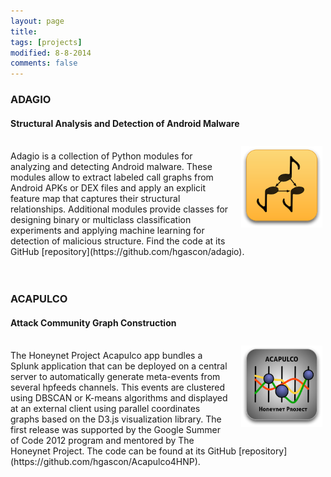```yaml
---
layout: page
title: 
tags: [projects]
modified: 8-8-2014
comments: false
---
```



### ADAGIO

#### Structural Analysis and Detection of Android Malware
<img class="project-img" src="../images/icon_adagio.png" style="width:130px;height:130x;float:right;margin:10px 5px 20px 20px;">
<br>
Adagio is a collection of Python modules for analyzing and detecting Android malware. These modules allow to extract labeled call graphs from Android APKs or DEX files and apply an explicit feature map that captures their structural relationships. Additional modules provide classes for designing binary or multiclass classification experiments and applying machine learning for detection of malicious structure. Find the code at its GitHub [repository](https://github.com/hgascon/adagio). 
<br><br><br>

### ACAPULCO

#### Attack Community Graph Construction
<img class="project-img" src="../images/icon_acapulco.png" style="width:130px;height:130x;float:right;margin:10px 5px 20px 20px;">
<br>
The Honeynet Project Acapulco app bundles a Splunk application that can be deployed on a central server to automatically generate meta-events from several hpfeeds channels. This events are clustered using DBSCAN or K-means algorithms and displayed at an external client using parallel coordinates graphs based on the D3.js visualization library. The first release was supported by the Google Summer of Code 2012 program and mentored by The Honeynet Project. The code can be found at its GitHub [repository](https://github.com/hgascon/Acapulco4HNP).
